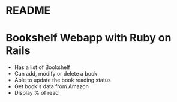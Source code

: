 # README

# Bookshelf Webapp with Ruby on Rails

- Has a list of Bookshelf
- Can add, modify or delete a book
- Able to update the book reading status
- Get book's data from Amazon
- Display % of read
